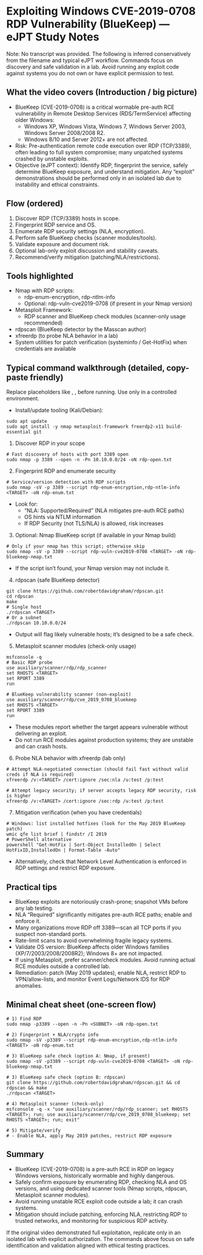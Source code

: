 # Exploiting Windows CVE-2019-0708 RDP Vulnerability (BlueKeep) — eJPT Study Notes

Note: No transcript was provided. The following is inferred conservatively from the filename and typical eJPT workflow. Commands focus on discovery and safe validation in a lab. Avoid running any exploit code against systems you do not own or have explicit permission to test.

## What the video covers (Introduction / big picture)
- BlueKeep (CVE-2019-0708) is a critical wormable pre-auth RCE vulnerability in Remote Desktop Services (RDS/TermService) affecting older Windows:
  - Windows XP, Windows Vista, Windows 7, Windows Server 2003, Windows Server 2008/2008 R2.
  - Windows 8/10 and Server 2012+ are not affected.
- Risk: Pre-authentication remote code execution over RDP (TCP/3389), often leading to full system compromise; many unpatched systems crashed by unstable exploits.
- Objective (eJPT context): Identify RDP, fingerprint the service, safely determine BlueKeep exposure, and understand mitigation. Any “exploit” demonstrations should be performed only in an isolated lab due to instability and ethical constraints.

## Flow (ordered)
1. Discover RDP (TCP/3389) hosts in scope.
2. Fingerprint RDP service and OS.
3. Enumerate RDP security settings (NLA, encryption).
4. Perform safe BlueKeep checks (scanner modules/tools).
5. Validate exposure and document risk.
6. Optional lab-only exploit discussion and stability caveats.
7. Recommend/verify mitigation (patching/NLA/restrictions).

## Tools highlighted
- Nmap with RDP scripts:
  - rdp-enum-encryption, rdp-ntlm-info
  - Optional: rdp-vuln-cve2019-0708 (if present in your Nmap version)
- Metasploit Framework:
  - RDP scanner and BlueKeep check modules (scanner-only usage recommended)
- rdpscan (BlueKeep detector by the Masscan author)
- xfreerdp (to probe NLA behavior in a lab)
- System utilities for patch verification (systeminfo / Get-HotFix) when credentials are available

## Typical command walkthrough (detailed, copy-paste friendly)

Replace placeholders like <TARGET>, <SUBNET>, <FILE> before running. Use only in a controlled environment.

- Install/update tooling (Kali/Debian):
```
sudo apt update
sudo apt install -y nmap metasploit-framework freerdp2-x11 build-essential git
```

1) Discover RDP in your scope
```
# Fast discovery of hosts with port 3389 open
sudo nmap -p 3389 --open -n -Pn 10.10.0.0/24 -oN rdp-open.txt
```

2) Fingerprint RDP and enumerate security
```
# Service/version detection with RDP scripts
sudo nmap -sV -p 3389 --script rdp-enum-encryption,rdp-ntlm-info <TARGET> -oN rdp-enum.txt
```
- Look for:
  - “NLA: Supported/Required” (NLA mitigates pre-auth RCE paths)
  - OS hints via NTLM information
  - If RDP Security (not TLS/NLA) is allowed, risk increases

3) Optional: Nmap BlueKeep script (if available in your Nmap build)
```
# Only if your nmap has this script; otherwise skip
sudo nmap -sV -p 3389 --script rdp-vuln-cve2019-0708 <TARGET> -oN rdp-bluekeep-nmap.txt
```
- If the script isn’t found, your Nmap version may not include it.

4) rdpscan (safe BlueKeep detector)
```
git clone https://github.com/robertdavidgraham/rdpscan.git
cd rdpscan
make
# Single host
./rdpscan <TARGET>
# Or a subnet
./rdpscan 10.10.0.0/24
```
- Output will flag likely vulnerable hosts; it’s designed to be a safe check.

5) Metasploit scanner modules (check-only usage)
```
msfconsole -q
# Basic RDP probe
use auxiliary/scanner/rdp/rdp_scanner
set RHOSTS <TARGET>
set RPORT 3389
run

# BlueKeep vulnerability scanner (non-exploit)
use auxiliary/scanner/rdp/cve_2019_0708_bluekeep
set RHOSTS <TARGET>
set RPORT 3389
run
```
- These modules report whether the target appears vulnerable without delivering an exploit.
- Do not run RCE modules against production systems; they are unstable and can crash hosts.

6) Probe NLA behavior with xfreerdp (lab only)
```
# Attempt NLA-negotiated connection (should fail fast without valid creds if NLA is required)
xfreerdp /v:<TARGET> /cert:ignore /sec:nla /u:test /p:test

# Attempt legacy security; if server accepts legacy RDP security, risk is higher
xfreerdp /v:<TARGET> /cert:ignore /sec:rdp /u:test /p:test
```

7) Mitigation verification (when you have credentials)
```
# Windows: list installed hotfixes (look for the May 2019 BlueKeep patch)
wmic qfe list brief | findstr /I 2019
# PowerShell alternative
powershell "Get-HotFix | Sort-Object InstalledOn | Select HotFixID,InstalledOn | Format-Table -Auto"
```
- Alternatively, check that Network Level Authentication is enforced in RDP settings and restrict RDP exposure.

## Practical tips
- BlueKeep exploits are notoriously crash-prone; snapshot VMs before any lab testing.
- NLA “Required” significantly mitigates pre-auth RCE paths; enable and enforce it.
- Many organizations move RDP off 3389—scan all TCP ports if you suspect non-standard ports.
- Rate-limit scans to avoid overwhelming fragile legacy systems.
- Validate OS version: BlueKeep affects older Windows families (XP/7/2003/2008/2008R2); Windows 8+ are not impacted.
- If using Metasploit, prefer scanner/check modules. Avoid running actual RCE modules outside a controlled lab.
- Remediation: patch (May 2019 updates), enable NLA, restrict RDP to VPN/allow-lists, and monitor Event Logs/Network IDS for RDP anomalies.

## Minimal cheat sheet (one-screen flow)
```
# 1) Find RDP
sudo nmap -p3389 --open -n -Pn <SUBNET> -oN rdp-open.txt

# 2) Fingerprint + NLA/crypto info
sudo nmap -sV -p3389 --script rdp-enum-encryption,rdp-ntlm-info <TARGET> -oN rdp-enum.txt

# 3) BlueKeep safe check (option A: Nmap, if present)
sudo nmap -sV -p3389 --script rdp-vuln-cve2019-0708 <TARGET> -oN rdp-bluekeep-nmap.txt

# 3) BlueKeep safe check (option B: rdpscan)
git clone https://github.com/robertdavidgraham/rdpscan.git && cd rdpscan && make
./rdpscan <TARGET>

# 4) Metasploit scanner (check-only)
msfconsole -q -x "use auxiliary/scanner/rdp/rdp_scanner; set RHOSTS <TARGET>; run; use auxiliary/scanner/rdp/cve_2019_0708_bluekeep; set RHOSTS <TARGET>; run; exit"

# 5) Mitigate/verify
# - Enable NLA, apply May 2019 patches, restrict RDP exposure
```

## Summary
- BlueKeep (CVE-2019-0708) is a pre-auth RCE in RDP on legacy Windows versions, historically wormable and highly dangerous.
- Safely confirm exposure by enumerating RDP, checking NLA and OS versions, and using dedicated scanner tools (Nmap scripts, rdpscan, Metasploit scanner modules).
- Avoid running unstable RCE exploit code outside a lab; it can crash systems.
- Mitigation should include patching, enforcing NLA, restricting RDP to trusted networks, and monitoring for suspicious RDP activity.

If the original video demonstrated full exploitation, replicate only in an isolated lab with explicit authorization. The commands above focus on safe identification and validation aligned with ethical testing practices.